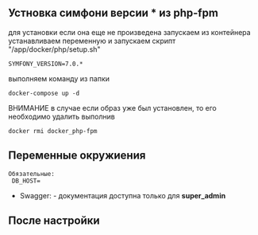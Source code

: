 

## Устновка симфони версии * из php-fpm
для установки если она еще не произведена запускаем из контейнера устанавливаем переменную и запускаем скрипт "/app/docker/php/setup.sh"
```
SYMFONY_VERSION=7.0.*
```
выполняем команду из папки
```
docker-compose up -d
```
ВНИМАНИЕ в случае если образ уже был установлен, то его необходимо удалить выполнив
```
docker rmi docker_php-fpm
```



## Переменные окружиения
```
Обязательные:
 DB_HOST=
```
* Swagger:  - документация доступна только для  **super_admin**

## После настройки
```

```